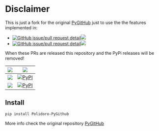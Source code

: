 # Disclaimer
This is just a fork for the original [PyGitHub](https://github.com/PyGithub/PyGithub)
just to use the the features implemented in:

- [![GitHub issue/pull request detail](https://img.shields.io/github/pulls/detail/title/PyGithub/PyGithub/2816?style=flat-square)![](https://img.shields.io/github/pulls/detail/state/pygithub/pygithub/2816?label&style=flat-square)](https://github.com/PyGithub/PyGithub/pull/2816)
- [![GitHub issue/pull request detail](https://img.shields.io/github/pulls/detail/title/PyGithub/PyGithub/2868?style=flat-square)![](https://img.shields.io/github/pulls/detail/state/pygithub/pygithub/2868?label&style=flat-square)](https://github.com/PyGithub/PyGithub/pull/2816)

When these PRs are released this repository and the PyPi releases will be removed!

|         ![](https://img.shields.io/badge/pypi_package-gray) | ![](https://img.shields.io/badge/version-gray)                                                                       |
|------------------------------------------------------------:|----------------------------------------------------------------------------------------------------------------------|
| ![](https://img.shields.io/badge/Polidoro--PyGithub-orange) | [![PyPI](https://img.shields.io/pypi/v/Polidoro-PyGithub.svg?label)](https://pypi.python.org/pypi/Polidoro-PyGithub) |
|             ![](https://img.shields.io/badge/PyGithub-blue) | [![PyPI](https://img.shields.io/pypi/v/PyGithub.svg?label)](https://pypi.python.org/pypi/PyGithub)                   |

## Install

```bash
pip install Polidoro-PyGithub
```

More info check the original repository [PyGitHub](https://github.com/PyGithub/PyGithub)
